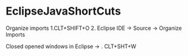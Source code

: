 # EclipseJavaShortCuts

Organize imports
1.CLT+SHIFT+O
2. Eclipse IDE -> Source -> Organize Imports

 Closed opened windows in Eclipse -> . CLT+SHT+W




